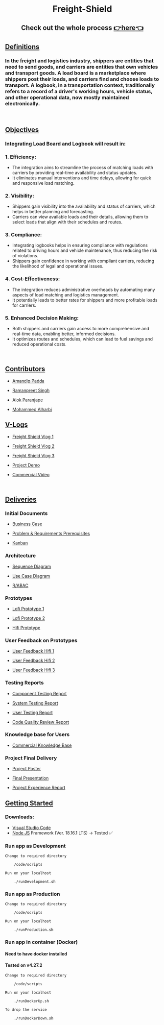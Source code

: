 <div align="center">

# Freight-Shield

## Check out the whole process <a href = "https://binaryqubit.github.io/Freight-Shield/">:point_right:here:point_left:</a>

</div>

<div><u>

## Definitions

</u></div>

<div>

### In the freight and logistics industry, shippers are entities that need to send goods, and carriers are entities that own vehicles and transport goods. A load board is a marketplace where shippers post their loads, and carriers find and choose loads to transport. A logbook, in a transportation context, traditionally refers to a record of a driver's working hours, vehicle status, and other operational data, now mostly maintained electronically.

</div>

<br>

<div><u>

## Objectives

</u></div>

<div>

### Integrating Load Board and Logbook will result in:
### 1. Efficiency:
- The integration aims to streamline the process of matching loads with carriers by providing real-time availability and status updates.
- It eliminates manual interventions and time delays, allowing for quick and responsive load matching.
### 2. Visibility:
- Shippers gain visibility into the availability and status of carriers, which helps in better planning and forecasting.
- Carriers can view available loads and their details, allowing them to select loads that align with their schedules and routes.
### 3. Compliance:
- Integrating logbooks helps in ensuring compliance with regulations related to driving hours and vehicle maintenance, thus reducing the risk of violations.
- Shippers gain confidence in working with compliant carriers, reducing the likelihood of legal and operational issues.
### 4. Cost-Effectiveness:
- The integration reduces administrative overheads by automating many aspects of load matching and logistics management.
- It potentially leads to better rates for shippers and more profitable loads for carriers.
### 5. Enhanced Decision Making:
- Both shippers and carriers gain access to more comprehensive and real-time data, enabling better, informed decisions.
- It optimizes routes and schedules, which can lead to fuel savings and reduced operational costs. 

</div>

<br>

<div><u>

## Contributors

</u></div>

- <a href = "https://github.com/BinaryQuBit">Amandip Padda</a>

- <a href = "https://github.com/rsa149">Ramanpreet Singh</a>

- <a href = "https://github.com/paranjaa">Alok Paranjape</a>

- <a href = "https://github.com/M-Alharbi">Mohammed Alharbi</a>

<div><u>

## V-Logs

</u></div>

- <a href = "https://www.youtube.com/watch?v=rCSL3k4vUi0">Freight Shield Vlog 1</a>

- <a href = "https://www.youtube.com/watch?v=nKSjt_0bmjk">Freight Shield Vlog 2</a>

- <a href = "https://youtu.be/QjNZk3Wbh70">Freight Shield Vlog 3</a>

- <a href = "https://www.youtube.com/watch?v=7KE01fVizMQ">Project Demo</a>

- <a href = "https://youtu.be/e3jD-M8fdDo">Commercial Video</a>

<br>

<div><u>

## Deliveries

</u></div>

### Initial Documents

- <a href = "https://github.com/BinaryQuBit/Freight-Shield/blob/main/Documents/Business%20Case.pdf">Business Case</a>

- <a href = "https://github.com/BinaryQuBit/Freight-Shield/blob/main/Documents/Project%20Requirements%20Document.pdf">Problem & Requirements Prerequisites</a>

- <a href = "https://github.com/users/BinaryQuBit/projects/1">Kanban</a>

### Architecture

- <a href = "https://github.com/BinaryQuBit/Freight-Shield/blob/main/Documents/UML%20Diagrams/SequenceDiagram.jpeg">Sequence Diagram</a>

- <a href = "https://github.com/BinaryQuBit/Freight-Shield/blob/main/Documents/UML%20Diagrams/UseCaseDiagram.jpeg">Use Case Diagram</a>

- <a href = "https://github.com/BinaryQuBit/Freight-Shield/blob/main/Documents/RABC%20chart.pdf">R/ABAC</a>

### Prototypes

- <a href = "https://github.com/BinaryQuBit/Freight-Shield/blob/main/Documents/Lofi/lofi1.pdf">Lofi Prototype 1</a>

- <a href = "https://github.com/BinaryQuBit/Freight-Shield/blob/main/Documents/Lofi/lofi2.pdf">Lofi Prototype 2</a>

- <a href = "https://www.figma.com/file/7Ps3kzHNE3LfqD3CmYPruq/Freight-Sheild?type=design&node-id=0%3A1&mode=dev&t=ufgMc4obzL9F5OmQ-1">Hifi Prototype</a>

### User Feedback on Prototypes

- <a href = "https://github.com/BinaryQuBit/Freight-Shield/blob/main/Documents/Questionaire/Fleet%20Driver%20Hi-Fi.pdf">User Feedback Hifi 1</a>

- <a href = "https://github.com/BinaryQuBit/Freight-Shield/blob/main/Documents/Questionaire/Fleet%20Driver.pdf">User Feedback Hifi 2</a>

- <a href = "https://github.com/BinaryQuBit/Freight-Shield/blob/main/Documents/Questionaire/Owner%20Operator.pdf">User Feedback Hifi 3</a>

### Testing Reports

- <a href = "https://github.com/BinaryQuBit/Freight-Shield/blob/main/Documents/Component%20Testing.pdf">Component Testing Report</a>

- <a href = "https://github.com/BinaryQuBit/Freight-Shield/blob/main/Documents/System%20Testing.pdf">System Testing Report</a>

- <a href = "https://github.com/BinaryQuBit/Freight-Shield/blob/main/Documents/User%20Testing%20Plan.pdf">User Testing Report</a>

- <a href = "https://github.com/BinaryQuBit/Freight-Shield/blob/main/Documents/Code%20Quality%20Report.pdf">Code Quality Review Report</a>

### Knowledge base for Users

- <a href = "https://github.com/BinaryQuBit/Freight-Shield/blob/main/Documents/User%20Guide.pdf">Commercial Knowledge Base</a>

### Project Final Delivery

- <a href = "https://github.com/BinaryQuBit/Freight-Shield/blob/main/Documents/Poster.pdf">Project Poster</a>

- <a href = "https://github.com/BinaryQuBit/Freight-Shield/blob/main/Documents/Project%20Day%20Presentation.pdf">Final Presentation</a>

- <a href = "https://github.com/BinaryQuBit/Freight-Shield/blob/main/Documents/Freight%20Shield%20Project%20Experience%20Report%20.pdf">Project Experience Report</a>

<div><u>

## Getting Started

</u></div>


### Downloads:


- <a href = "https://code.visualstudio.com/download">Visual Studio Code</a>
- <a href = "https://code.visualstudio.com/download">Node JS</a> Framework (Ver. 18.16.1 LTS) -> Tested :white_check_mark:


### Run app as Development
```Change to required directory```

        /code/scripts

```Run on your localhost```

        ./runDevelopment.sh

### Run app as Production
```Change to required directory```

        /code/scripts

```Run on your localhost```

        ./runProduction.sh

### Run app in container (Docker)
#### Need to have docker installed
#### Tested on v4.27.2
```Change to required directory```

        /code/scripts

```Run on your localhost```

        ./runDockerUp.sh

```To drop the service```

        ./runDockerDown.sh
